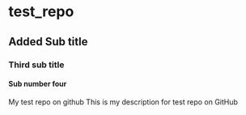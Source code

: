# test_repo

## Added Sub title

### Third sub title

#### Sub number four

My test repo on github
This is my description for test repo on GitHub
